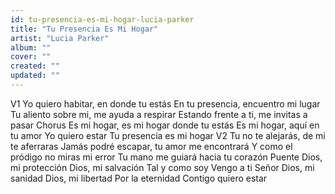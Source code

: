 ```yaml
---
id: tu-presencia-es-mi-hogar-lucia-parker
title: "Tu Presencia Es Mi Hogar"
artist: "Lucia Parker"
album: ""
cover: ""
created: ""
updated: ""
---
```


V1
Yo   quiero   habitar,   en   donde   tu   estás
En   tu   presencia,   encuentro   mi   lugar
Tu   aliento   sobre   mi,   me   ayuda   a   respirar
Estando   frente   a   ti,   me   invitas   a   pasar
Chorus
Es   mi   hogar,   es   mi   hogar   donde   tu   estás
Es   mi   hogar,   aquí   en   tu   amor
Yo   quiero   estar
Tu   presencia   es   mi   hogar
V2
Tu   no   te   alejarás,   de   mi   te   aferraras
Jamás   podré   escapar,   tu   amor   me   encontrará
Y   como   el   pródigo   no   miras   mi   error
Tu   mano   me   guiará   hacia   tu   corazón
Puente
Dios,   mi   protección
Dios,   mi   salvación
Tal   y   como   soy
Vengo   a   ti   Señor
Dios,   mi   sanidad
Dios,   mi   libertad
Por   la   eternidad
Contigo   quiero   estar